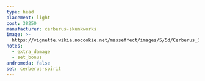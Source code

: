 ```yaml
---
type: head
placement: light
cost: 38250
manufacturer: cerberus-skunkworks
image: >-
  https://vignette.wikia.nocookie.net/masseffect/images/5/5d/Cerberus_Shade_Female.png/revision/latest/scale-to-width-down/350?cb=20160619125819
notes:
  - extra_damage
  - set_bonus
andromeda: false
set: cerberus-spirit
---
```

